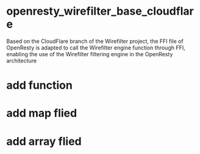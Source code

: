 # openresty_wirefilter_base_cloudflare
Based on the CloudFlare branch of the Wirefilter project, the FFI file of OpenResty is adapted to call the Wirefilter engine function through FFI, enabling the use of the Wirefilter filtering engine in the OpenResty architecture

# add function

# add map flied

# add array flied
